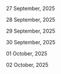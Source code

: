 27 September, 2025

28 September, 2025

29 September, 2025

30 September, 2025

01 October, 2025

02 October, 2025